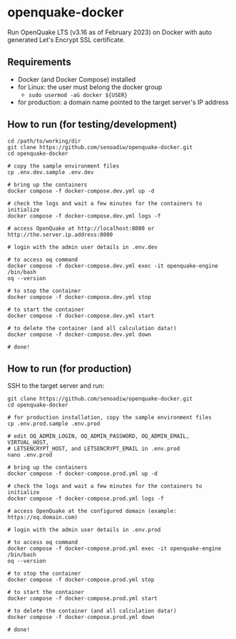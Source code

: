 # openquake-docker
Run OpenQuake LTS (v3.16 as of February 2023) on Docker with auto generated Let's Encrypt SSL certificate.

## Requirements
* Docker (and Docker Compose) installed
* for Linux: the user must belong the docker group
  * `sudo usermod -aG docker ${USER}`
* for production: a domain name pointed to the target server's IP address

## How to run (for testing/development)
```
cd /path/to/working/dir
git clone https://github.com/senoadiw/openquake-docker.git
cd openquake-docker

# copy the sample environment files
cp .env.dev.sample .env.dev

# bring up the containers
docker compose -f docker-compose.dev.yml up -d

# check the logs and wait a few minutes for the containers to initialize
docker compose -f docker-compose.dev.yml logs -f

# access OpenQuake at http://localhost:8080 or http://the.server.ip.address:8080

# login with the admin user details in .env.dev

# to access oq command
docker compose -f docker-compose.dev.yml exec -it openquake-engine /bin/bash
oq --version

# to stop the container
docker compose -f docker-compose.dev.yml stop

# to start the container
docker compose -f docker-compose.dev.yml start

# to delete the container (and all calculation data!)
docker compose -f docker-compose.dev.yml down

# done!
```

## How to run (for production)
SSH to the target server and run:
```
git clone https://github.com/senoadiw/openquake-docker.git
cd openquake-docker

# for production installation, copy the sample environment files
cp .env.prod.sample .env.prod

# edit OQ_ADMIN_LOGIN, OQ_ADMIN_PASSWORD, OQ_ADMIN_EMAIL, VIRTUAL_HOST,
# LETSENCRYPT_HOST, and LETSENCRYPT_EMAIL in .env.prod
nano .env.prod

# bring up the containers
docker compose -f docker-compose.prod.yml up -d

# check the logs and wait a few minutes for the containers to initialize
docker compose -f docker-compose.prod.yml logs -f

# access OpenQuake at the configured domain (example: https://oq.domain.com)

# login with the admin user details in .env.prod

# to access oq command
docker compose -f docker-compose.prod.yml exec -it openquake-engine /bin/bash
oq --version

# to stop the container
docker compose -f docker-compose.prod.yml stop

# to start the container
docker compose -f docker-compose.prod.yml start

# to delete the container (and all calculation data!)
docker compose -f docker-compose.prod.yml down

# done!
```
